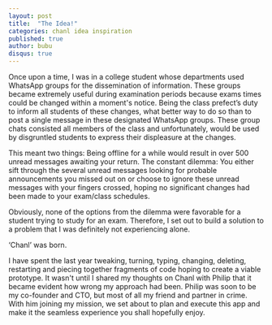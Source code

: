 ```yaml
---
layout: post
title:  "The Idea!"
categories: chanl idea inspiration 
published: true
author: bubu
disqus: true
---
```


Once upon a time, I was in a college student whose departments used WhatsApp
groups for the dissemination of information. These groups became extremely
useful during examination periods because exams times could be changed within a
moment's notice. Being the class prefect’s duty to inform all students of these changes, what better way to do so than to post a single message in these designated WhatsApp groups. These group chats consisted all members of the class and unfortunately, would be used by disgruntled students to express their displeasure at the changes. 

This meant two things:
Being offline for a while would result in over 500 unread messages awaiting your return.
The constant dilemma: You either sift through the several unread messages looking for probable announcements you missed out on or choose to ignore these unread messages with your fingers crossed, hoping no significant changes had been made to your exam/class schedules. 

Obviously, none of the options from the dilemma were favorable for a student trying to study for an exam. Therefore, I set out to build a solution to a problem that I was definitely not experiencing alone. 

‘Chanl’ was born.

I have spent the last year tweaking, turning, typing, changing, deleting, restarting and piecing together fragments of code hoping to create a viable prototype. It wasn't until I shared my thoughts on Chanl with Philip that it became evident how wrong my approach had been. Philip was soon to be my co-founder and CTO, but most of all my friend and partner in crime. With him joining my mission, we set about to plan and execute this app and make it the seamless experience you shall hopefully enjoy.
